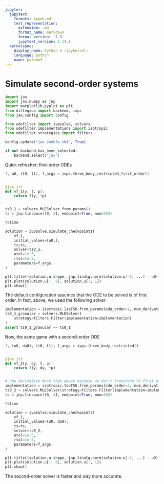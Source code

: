 ```yaml
---
jupyter:
  jupytext:
    formats: ipynb,md
    text_representation:
      extension: .md
      format_name: markdown
      format_version: '1.3'
      jupytext_version: 1.14.1
  kernelspec:
    display_name: Python 3 (ipykernel)
    language: python
    name: python3
---
```


# Simulate second-order systems

```python
import jax
import jax.numpy as jnp
import matplotlib.pyplot as plt
from diffeqzoo import backend, ivps
from jax.config import config

from odefilter import ivpsolve, solvers
from odefilter.implementations import isotropic
from odefilter.strategies import filters

config.update("jax_enable_x64", True)

if not backend.has_been_selected:
    backend.select("jax")
```

Quick refresher: first-order ODEs

```python
f, u0, (t0, t1), f_args = ivps.three_body_restricted_first_order()


@jax.jit
def vf_1(y, t, p):
    return f(y, *p)


ts0_1 = solvers.MLESolver.from_params()
ts = jnp.linspace(t0, t1, endpoint=True, num=500)
```

```python
%%time

solution = ivpsolve.simulate_checkpoints(
    vf_1,
    initial_values=(u0,),
    ts=ts,
    solver=ts0_1,
    atol=1e-5,
    rtol=1e-5,
    parameters=f_args,
)
```

```python
plt.title((solution.u.shape, jnp.linalg.norm(solution.u[-1, ...] - u0)))
plt.plot(solution.u[:, 0], solution.u[:, 1])
plt.show()
```

The default configuration assumes that the ODE to be solved is of first order.
In fact, above, we used the following solver:


```python
implementation = isotropic.IsoTS0.from_params(ode_order=1, num_derivatives=4)
ts0_1_granular = solvers.MLESolver(
    strategy=filters.Filter(implementation=implementation)
)
assert ts0_1_granular == ts0_1
```

Now, the same game with a second-order ODE

```python
f, (u0, du0), (t0, t1), f_args = ivps.three_body_restricted()


@jax.jit
def vf_2(y, dy, t, p):
    return f(y, dy, *p)


# One derivative more than above because we don't transform to first order
implementation = isotropic.IsoTS0.from_params(ode_order=2, num_derivatives=5)
ts0_2 = solvers.MLESolver(strategy=filters.Filter(implementation=implementation))
ts = jnp.linspace(t0, t1, endpoint=True, num=500)
```

```python
%%time

solution = ivpsolve.simulate_checkpoints(
    vf_2,
    initial_values=(u0, du0),
    ts=ts,
    solver=ts0_2,
    atol=1e-5,
    rtol=1e-5,
    parameters=f_args,
)
```

```python
plt.title((solution.u.shape, jnp.linalg.norm(solution.u[-1, ...] - u0)))
plt.plot(solution.u[:, 0], solution.u[:, 1])
plt.show()
```

The second-order solver is faster and way more accurate.
